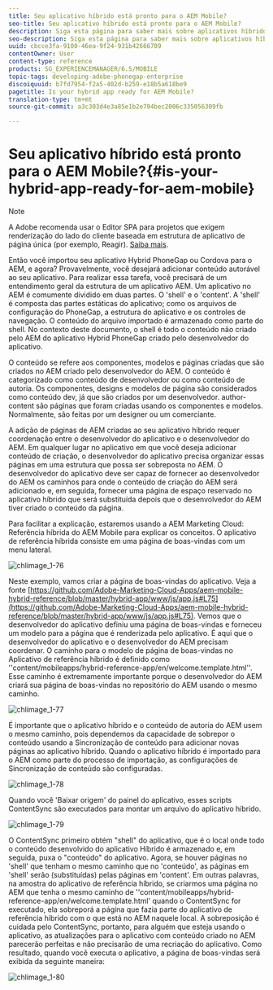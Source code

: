 ```yaml
---
title: Seu aplicativo híbrido está pronto para o AEM Mobile?
seo-title: Seu aplicativo híbrido está pronto para o AEM Mobile?
description: Siga esta página para saber mais sobre aplicativos híbridos. Um aplicativo no AEM é comumente dividido em duas partes. O 'shell' e o 'content' e esta página fornecem mais informações sobre estes tópicos.
seo-description: Siga esta página para saber mais sobre aplicativos híbridos. Um aplicativo no AEM é comumente dividido em duas partes. O 'shell' e o 'content' e esta página fornecem mais informações sobre estes tópicos.
uuid: cbcce3fa-9100-46ea-9f24-931b42666709
contentOwner: User
content-type: reference
products: SG_EXPERIENCEMANAGER/6.5/MOBILE
topic-tags: developing-adobe-phonegap-enterprise
discoiquuid: b7fd7954-f2a5-402d-b259-e18b5a618be9
pagetitle: Is your hybrid app ready for AEM Mobile?
translation-type: tm+mt
source-git-commit: a3c303d4e3a85e1b2e794bec2006c335056309fb

---
```



# Seu aplicativo híbrido está pronto para o AEM Mobile?{#is-your-hybrid-app-ready-for-aem-mobile}

>[!NOTE]
>
>A Adobe recomenda usar o Editor SPA para projetos que exigem renderização do lado do cliente baseada em estrutura de aplicativo de página única (por exemplo, Reagir). [Saiba mais](/help/sites-developing/spa-overview.md).

Então você importou seu aplicativo Hybrid PhoneGap ou Cordova para o AEM, e agora? Provavelmente, você desejará adicionar conteúdo autorável ao seu aplicativo. Para realizar essa tarefa, você precisará de um entendimento geral da estrutura de um aplicativo AEM. Um aplicativo no AEM é comumente dividido em duas partes. O &#39;shell&#39; e o &#39;content&#39;. A &#39;shell&#39; é composta das partes estáticas do aplicativo; como os arquivos de configuração do PhoneGap, a estrutura do aplicativo e os controles de navegação. O conteúdo do arquivo importado é armazenado como parte do shell. No contexto deste documento, o shell é todo o conteúdo não criado pelo AEM do aplicativo Hybrid PhoneGap criado pelo desenvolvedor do aplicativo.

O conteúdo se refere aos componentes, modelos e páginas criadas que são criados no AEM criado pelo desenvolvedor do AEM. O conteúdo é categorizado como conteúdo de desenvolvedor ou como conteúdo de autoria. Os componentes, designs e modelos de página são considerados como conteúdo dev, já que são criados por um desenvolvedor. author-content são páginas que foram criadas usando os componentes e modelos. Normalmente, são feitas por um designer ou um comerciante.

A adição de páginas de AEM criadas ao seu aplicativo híbrido requer coordenação entre o desenvolvedor do aplicativo e o desenvolvedor do AEM. Em qualquer lugar no aplicativo em que você deseja adicionar conteúdo de criação, o desenvolvedor do aplicativo precisa organizar essas páginas em uma estrutura que possa ser sobreposta no AEM. O desenvolvedor do aplicativo deve ser capaz de fornecer ao desenvolvedor do AEM os caminhos para onde o conteúdo de criação do AEM será adicionado e, em seguida, fornecer uma página de espaço reservado no aplicativo híbrido que será substituída depois que o desenvolvedor do AEM tiver criado o conteúdo da página.

Para facilitar a explicação, estaremos usando a AEM Marketing Cloud: Referência híbrida do AEM Mobile para explicar os conceitos. O aplicativo de referência híbrida consiste em uma página de boas-vindas com um menu lateral.

![chlimage_1-76](assets/chlimage_1-76.png)

Neste exemplo, vamos criar a página de boas-vindas do aplicativo. Veja a fonte [https://github.com/Adobe-Marketing-Cloud-Apps/aem-mobile-hybrid-reference/blob/master/hybrid-app/www/js/app.js#L75](https://github.com/Adobe-Marketing-Cloud-Apps/aem-mobile-hybrid-reference/blob/master/hybrid-app/www/js/app.js#L75). Vemos que o desenvolvedor do aplicativo definiu uma página de boas-vindas e forneceu um modelo para a página que é renderizada pelo aplicativo. É aqui que o desenvolvedor do aplicativo e o desenvolvedor do AEM precisam coordenar. O caminho para o modelo de página de boas-vindas no Aplicativo de referência híbrido é definido como &#39;&#39;content/mobileapps/hybrid-reference-app/en/welcome.template.html&#39;&#39;. Esse caminho é extremamente importante porque o desenvolvedor do AEM criará sua página de boas-vindas no repositório do AEM usando o mesmo caminho.

![chlimage_1-77](assets/chlimage_1-77.png)

É importante que o aplicativo híbrido e o conteúdo de autoria do AEM usem o mesmo caminho, pois dependemos da capacidade de sobrepor o conteúdo usando a Sincronização de conteúdo para adicionar novas páginas ao aplicativo híbrido. Quando o aplicativo híbrido é importado para o AEM como parte do processo de importação, as configurações de Sincronização de conteúdo são configuradas.

![chlimage_1-78](assets/chlimage_1-78.png)

Quando você &#39;Baixar origem&#39; do painel do aplicativo, esses scripts ContentSync são executados para montar um arquivo do aplicativo híbrido.

![chlimage_1-79](assets/chlimage_1-79.png)

O ContentSync primeiro obtém &quot;shell&quot; do aplicativo, que é o local onde todo o conteúdo desenvolvido do aplicativo Híbrido é armazenado e, em seguida, puxa o &quot;conteúdo&quot; do aplicativo. Agora, se houver páginas no &#39;shell&#39; que tenham o mesmo caminho que no &#39;conteúdo&#39;, as páginas em &#39;shell&#39; serão (substituídas) pelas páginas em &#39;content&#39;. Em outras palavras, na amostra do aplicativo de referência híbrido, se criarmos uma página no AEM que tenha o mesmo caminho de &#39;&#39;content/mobileapps/hybrid-reference-app/en/welcome.template.html&#39; quando o ContentSync for executado, ela sobreporá a página que fazia parte do aplicativo de referência híbrido com o que está no AEM naquele local. A sobreposição é cuidada pelo ContentSync, portanto, para alguém que esteja usando o aplicativo, as atualizações para o aplicativo com conteúdo criado no AEM parecerão perfeitas e não precisarão de uma recriação do aplicativo. Como resultado, quando você executa o aplicativo, a página de boas-vindas será exibida da seguinte maneira:

![chlimage_1-80](assets/chlimage_1-80.png)
